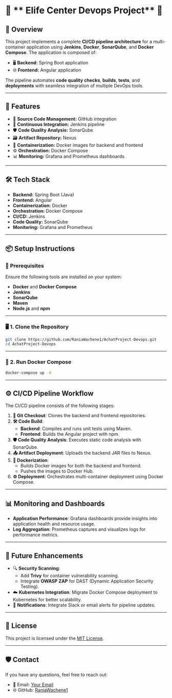
# 🚀 ** Elife Center Devops Project** 🚀 

## 📝 **Overview**
This project implements a complete **CI/CD pipeline architecture** for a multi-container application using **Jenkins**, **Docker**, **SonarQube**, and **Docker Compose**. The application is composed of:
- 🖥️ **Backend:** Spring Boot application
- 🌐 **Frontend:** Angular application

The pipeline automates **code quality checks**, **builds**, **tests**, and **deployments** with seamless integration of multiple DevOps tools.

---

## 🌟 **Features**
- 🔗 **Source Code Management:** GitHub integration
- 🤖 **Continuous Integration:** Jenkins pipeline
- 🛡️ **Code Quality Analysis:** SonarQube
- 🗃️ **Artifact Repository:** Nexus
- 🐳 **Containerization:** Docker images for backend and frontend
- ⚙️ **Orchestration:** Docker Compose
- 📊 **Monitoring:** Grafana and Prometheus dashboards

---

## 🛠️ **Tech Stack**
- **Backend:** Spring Boot (Java)
- **Frontend:** Angular
- **Containerization:** Docker
- **Orchestration:** Docker Compose
- **CI/CD:** Jenkins
- **Code Quality:** SonarQube
- **Monitoring:** Grafana and Prometheus



---

## 📦 **Setup Instructions**

### 🔑 **Prerequisites**
Ensure the following tools are installed on your system:
- **Docker** and **Docker Compose**
- **Jenkins**
- **SonarQube**
- **Maven**
- **Node.js** and **npm**

---

### 🖥️ **1. Clone the Repository**
```bash
git clone https://github.com/RaniaWachene1/AchatProject-Devops.git
cd AchatProject-Devops
```

---

### 🐳 **2. Run Docker Compose**
```bash
docker-compose up -d
```

---

## ⚙️ **CI/CD Pipeline Workflow**
The CI/CD pipeline consists of the following stages:

1. **🔄 Git Checkout**: Clones the backend and frontend repositories.
2. **🛠️ Code Build**:
   - **Backend**: Compiles and runs unit tests using Maven.
   - **Frontend**: Builds the Angular project with npm.
3. **🛡️ Code Quality Analysis**: Executes static code analysis with SonarQube.
4. **📤 Artifact Deployment**: Uploads the backend JAR files to Nexus.
5. **🐳 Dockerization**:
   - Builds Docker images for both the backend and frontend.
   - Pushes the images to Docker Hub.
6. **⚙️ Deployment**: Orchestrates multi-container deployment using Docker Compose.

---

## 📊 **Monitoring and Dashboards**
- **Application Performance**: Grafana dashboards provide insights into application health and resource usage.
- **Log Aggregation**: Prometheus captures and visualizes logs for performance metrics.

---

## 🚀 **Future Enhancements**
- 🔍 **Security Scanning**:
  - Add **Trivy** for container vulnerability scanning.
  - Integrate **OWASP ZAP** for DAST (Dynamic Application Security Testing).
- ☁️ **Kubernetes Integration**: Migrate Docker Compose deployment to Kubernetes for better scalability.
- 📢 **Notifications**: Integrate Slack or email alerts for pipeline updates.

---

## 📜 **License**
This project is licensed under the [MIT License](LICENSE).

---

## 🛡️ **Contact**
If you have any questions, feel free to reach out:
- 📧 Email: [Your Email](mailto:rania.wachene@esprit.tn)
- 🌐 GitHub: [RaniaWachene1](https://github.com/RaniaWachene1)
